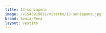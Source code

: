 ```yaml
---
title: 13-soniapena
image: /v1543919832/viterbo/13-soniapena.jpg
brand: Sonia-Pena
layout: vestito
---
```

